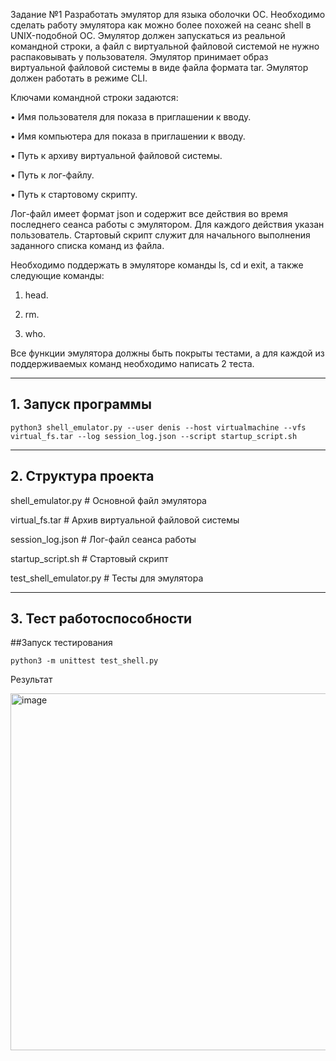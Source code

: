 Задание №1
Разработать эмулятор для языка оболочки ОС. Необходимо сделать работу
эмулятора как можно более похожей на сеанс shell в UNIX-подобной ОС.
Эмулятор должен запускаться из реальной командной строки, а файл с
виртуальной файловой системой не нужно распаковывать у пользователя.
Эмулятор принимает образ виртуальной файловой системы в виде файла формата
tar. Эмулятор должен работать в режиме CLI.

Ключами командной строки задаются:

• Имя пользователя для показа в приглашении к вводу.

• Имя компьютера для показа в приглашении к вводу.

• Путь к архиву виртуальной файловой системы.

• Путь к лог-файлу.

• Путь к стартовому скрипту.

Лог-файл имеет формат json и содержит все действия во время последнего
сеанса работы с эмулятором. Для каждого действия указан пользователь.
Стартовый скрипт служит для начального выполнения заданного списка
команд из файла.

Необходимо поддержать в эмуляторе команды ls, cd и exit, а также
следующие команды:

1. head.

2. rm.

3. who.

Все функции эмулятора должны быть покрыты тестами, а для каждой из
поддерживаемых команд необходимо написать 2 теста.
_____________________________________________________________________________________________________________________________
## 1. Запуск программы
```
python3 shell_emulator.py --user denis --host virtualmachine --vfs virtual_fs.tar --log session_log.json --script startup_script.sh
```
_____________________________________________________________________________________________________________________________
## 2. Структура проекта
shell_emulator.py        # Основной файл эмулятора

virtual_fs.tar           # Архив виртуальной файловой системы

session_log.json         # Лог-файл сеанса работы

startup_script.sh        # Стартовый скрипт

test_shell_emulator.py   # Тесты для эмулятора

_____________________________________________________________________________________________________________________________
## 3. Тест работоспособности

##Запуск тестирования 

```
python3 -m unittest test_shell.py

```
Результат

<img width="571" alt="image" src="https://github.com/user-attachments/assets/d56c0da9-6428-4012-8a17-0ef0dfcd65ef">





